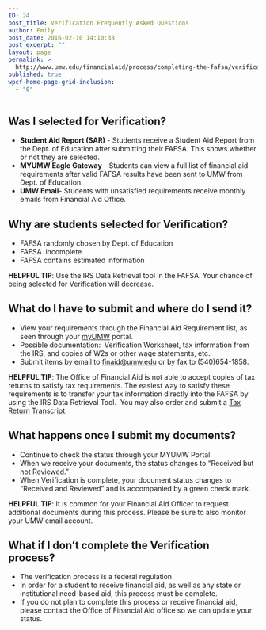 ```yaml
---
ID: 24
post_title: Verification Frequently Asked Questions
author: Emily
post_date: 2016-02-10 14:10:38
post_excerpt: ""
layout: page
permalink: >
  http://www.umw.edu/financialaid/process/completing-the-fafsa/verification/verification-questions/
published: true
wpcf-home-page-grid-inclusion:
  - "0"
---
```

<h2>Was I selected for Verification?</h2>
<ul>
 	<li><strong>Student Aid Report (SAR)</strong> - Students receive a Student Aid Report from the Dept. of Education after submitting their FAFSA. This shows whether or not they are selected.</li>
 	<li><strong>MYUMW Eagle Gateway</strong> - Students can view a full list of financial aid requirements after valid FAFSA results have been sent to UMW from Dept. of Education.</li>
 	<li><strong>UMW Email</strong>- Students with unsatisfied requirements receive monthly emails from Financial Aid Office.</li>
</ul>
<h2>Why are students selected for Verification?</h2>
<ul>
 	<li>FAFSA randomly chosen by Dept. of Education</li>
 	<li>FAFSA  incomplete</li>
 	<li>FAFSA contains estimated information</li>
</ul>
<strong>HELPFUL TIP</strong>: Use the IRS Data Retrieval tool in the FAFSA. Your chance of being selected for Verification will decrease.
<h2>What do I have to submit and where do I send it?</h2>
<ul>
 	<li>View your requirements through the Financial Aid Requirement list, as seen through your <a href="https://orgsync.com/82489/chapter">myUMW</a> portal.</li>
 	<li>Possible documentation:  Verification Worksheet, tax information from the IRS, and copies of W2s or other wage statements, etc.</li>
 	<li>Submit items by email to <a href="mailto:finaid@umw.edu">finaid@umw.edu</a> or by fax to (540)654-1858.</li>
</ul>
<strong>HELPFUL TIP</strong>: The Office of Financial Aid is not able to accept copies of tax returns to satisfy tax requirements. The easiest way to satisfy these requirements is to transfer your tax information directly into the FAFSA by using the IRS Data Retrieval Tool.  You may also order and submit a <a href="http://irs.gov">Tax Return Transcript</a>.
<h2>What happens once I submit my documents?</h2>
<ul>
 	<li>Continue to check the status through your MYUMW Portal</li>
 	<li>When we receive your documents, the status changes to “Received but not Reviewed.”</li>
 	<li>When Verification is complete, your document status changes to “Received and Reviewed” and is accompanied by a green check mark.</li>
</ul>
<strong>HELPFUL TIP</strong>: It is common for your Financial Aid Officer to request additional documents during this process. Please be sure to also monitor your UMW email account.
<h2>What if I don’t complete the Verification process?</h2>
<ul>
 	<li>The verification process is a federal regulation</li>
 	<li>In order for a student to receive financial aid, as well as any state or institutional need-based aid, this process must be complete.</li>
 	<li>If you do not plan to complete this process or receive financial aid, please contact the Office of Financial Aid office so we can update your status.</li>
</ul>